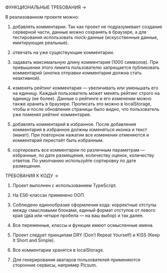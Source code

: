 ФУНКЦИОНАЛЬНЫЕ ТРЕБОВАНИЯ ->

В реализованном проекте можно:

1. добавлять комментарии. Так как проект не подразумевает создание серверной части, данные можно сохранять в браузере, а для тестирования использовать mock-данные (искусственные данные, имитирующие реальные).

2. отвечать на уже существующие комментарии.

3. задавать максимальную длину комментария (1000 символов). При превышении этого лимита пользователю запрещается публиковать комментарий (кнопка отправки комментария должна стать неактивной).

4. изменять рейтинг комментария — увеличивать или уменьшать его на единицу. Каждый пользователь может менять рейтинг строго на единицу (не более). Данные о рейтинге и его изменении можно также хранить в браузере. Прописать это можно в localStorage, чтобы и после обновления страницы было видно, что пользователь уже поменял рейтинг комментария.

5. добавлять комментарий в избранное. После добавления комментария в избранное должны изменяться иконка и текст (макет). При повторном нажатии все изменения отменяются и комментарий перестаёт быть избранным.

6. сортировать все комментарии по различным параметрам — избранные, по дате размещения, количеству оценок, количеству ответов. По умолчанию используйте сортировку по дате размещения.

ТРЕБОВАНИЯ К КОДУ ->

1. Проект выполнен с использованием TypeScript.

2. На ES6-классах применено ООП.

3. Соблюдено единообразие оформления кода: корректные отступы между смысловыми блоками, единый формат отступов от левого края (два или четыре пробела — на ваш выбор) и так далее.

4. Все переменные, классы и функции имеют осмысленные имена.

5. Проект следует принципам DRY (Don’t Repeat Yourself) и KISS (Keep It Short and Simple).

6. Все комментарии хранятся в localStorage.

7. Для генерирования аватаров пользователей применяются сторонние сервисы, например Picsum.
